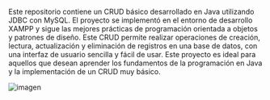 Este repositorio contiene un CRUD básico desarrollado en Java utilizando JDBC con MySQL. El proyecto se implementó en el entorno de desarrollo XAMPP y sigue las mejores prácticas de programación orientada a objetos y patrones de diseño. Este CRUD permite realizar operaciones de creación, lectura, actualización y eliminación de registros en una base de datos, con una interfaz de usuario sencilla y fácil de usar. Este proyecto es ideal para aquellos que desean aprender los fundamentos de la programación en Java y la implementación de un CRUD muy básico.

![imagen](https://user-images.githubusercontent.com/99100069/222728775-b65e3c58-0e77-4da5-9ba6-50d731bfd9fc.png)
